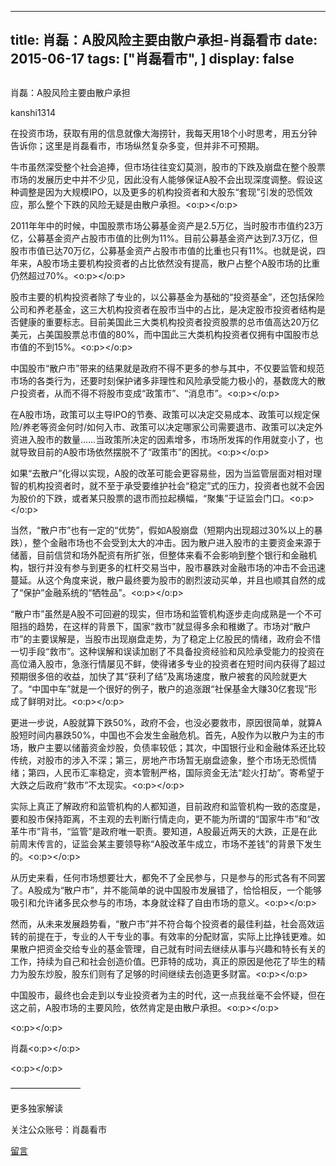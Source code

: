 
---
title:  肖磊：A股风险主要由散户承担-肖磊看市
date: 2015-06-17
tags: ["肖磊看市", ]
display: false
---


## 



肖磊：A股风险主要由散户承担




kanshi1314




在投资市场，获取有用的信息就像大海捞针，我每天用18个小时思考，用五分钟告诉你；这里是肖磊看市，市场纵然复杂多变，但并非不可预期。


牛市虽然深受整个社会追捧，但市场往往变幻莫测，股市的下跌及崩盘在整个股票市场的发展历史中并不少见，因此没有人能够保证A股不会出现深度调整。假设这种调整是因为大规模IPO，以及更多的机构投资者和大股东“套现”引发的恐慌效应，那么整个下跌的风险无疑是由散户承担。<o:p></o:p>

2011年年中的时候，中国股票市场公募基金资产是2.5万亿，当时股市市值约23万亿，公募基金资产占股市市值的比例为11%。目前公募基金资产达到7.3万亿，但股市市值已达70万亿，公募基金资产占股市市值的比重也只有11%。也就是说，四年来，A股市场主要机构投资者的占比依然没有提高，散户占整个A股市场的比重仍然超过70%。<o:p></o:p>

股市主要的机构投资者除了专业的，以公募基金为基础的“投资基金”，还包括保险公司和养老基金，这三大机构投资者在股市当中的占比，是决定股市投资者结构是否健康的重要标志。目前美国此三大类机构投资者投资股票的总市值高达20万亿美元，占美国股票总市值的80%，而中国此三大类机构投资者仅拥有中国股市总市值的不到15%。<o:p></o:p>

中国股市“散户市”带来的结果就是政府不得不更多的参与其中，不仅要监管和规范市场的各类行为，还要时刻保护诸多非理性和风险承受能力极小的，基数庞大的散户投资者，从而不得不将股市变成“政策市”、“消息市”。<o:p></o:p>

在A股市场，政策可以主导IPO的节奏、政策可以决定交易成本、政策可以规定保险/养老等资金何时/如何入市、政策可以决定哪家公司需要退市、政策可以决定外资进入股市的数量……当政策所决定的因素增多，市场所发挥的作用就变小了，也就导致目前的A股市场依然摆脱不了“政策市”的困扰。<o:p></o:p>

如果“去散户”化得以实现，A股的改革可能会更容易些，因为当监管层面对相对理智的机构投资者时，就不至于承受要维护社会“稳定”式的压力，投资者也就不会因为股价的下跌，或者某只股票的退市而拉起横幅，“聚集”于证监会门口。<o:p></o:p>

当然，“散户市”也有一定的“优势”，假如A股崩盘（短期内出现超过30%以上的暴跌），整个金融市场也不会受到太大的冲击。因为散户进入股市的主要资金来源于储蓄，目前信贷和场外配资有所扩张，但整体来看不会影响到整个银行和金融机构，银行并没有参与到更多的杠杆交易当中，股市暴跌对金融市场的冲击不会迅速蔓延。从这个角度来说，散户最终要为股市的剧烈波动买单，并且也顺其自然的成了“保护”金融系统的“牺牲品”。<o:p></o:p>

“散户市”虽然是A股不可回避的现实，但市场和监管机构逐步走向成熟是一个不可阻挡的趋势，在这样的背景下，国家“救市”就显得多余和稚嫩了。市场对“散户市”的主要误解是，当股市出现崩盘走势，为了稳定上亿股民的情绪，政府会不惜一切手段“救市”。这种误解和误读加剧了不具备投资经验和风险承受能力的投资在高位涌入股市，急涨行情屡见不鲜，使得诸多专业的投资者在短时间内获得了超过预期很多倍的收益，加快了其“获利了结”及离场速度，散户被套的风险就更大了。“中国中车”就是一个很好的例子，散户的追涨跟“社保基金大赚30亿套现”形成了鲜明对比。<o:p></o:p>

更进一步说，A股就算下跌50%，政府不会，也没必要救市，原因很简单，就算A股短时间内暴跌50%，中国也不会发生金融危机。首先，A股作为以散户为主的市场，散户主要以储蓄资金炒股，负债率较低；其次，中国银行业和金融体系还比较传统，对股市的涉入不深；第三，房地产市场暂无崩盘迹象，整个市场无恐慌情绪；第四，人民币汇率稳定，资本管制严格，国际资金无法“趁火打劫”。寄希望于大跌之后政府“救市”不太现实。<o:p></o:p>

实际上真正了解政府和监管机构的人都知道，目前政府和监管机构一致的态度是，要和股市保持距离，不主观的去判断行情走向，更不能为所谓的“国家牛市”和“改革牛市”背书，“监管”是政府唯一职责。要知道，A股最近两天的大跌，正是在此前周末传言的，证监会某主要领导称“A股改革牛成立，市场不差钱”的背景下发生的。<o:p></o:p>

从历史来看，任何市场想要壮大，都免不了全民参与，只是参与的形式各有不同罢了。A股成为“散户市”，并不能简单的说中国股市发展错了，恰恰相反，一个能够吸引和允许诸多民众参与的市场，本身就诠释了自由市场的意义。<o:p></o:p>

然而，从未来发展趋势看，“散户市”并不符合每个投资者的最佳利益，社会高效运转的前提在于，专业的人干专业的事。有效率的分配财富，实际上比挣钱更难。如果散户把资金交给专业的基金管理，自己就有时间去继续从事与兴趣和特长有关的工作，持续为自己和社会创造价值。巴菲特的成功，真正的原因是他花了毕生的精力为股东炒股，股东们则有了足够的时间继续去创造更多财富。<o:p></o:p>

中国股市，最终也会走到以专业投资者为主的时代，这一点我丝毫不会怀疑，但在这之前，A股市场的主要风险，依然肯定是由散户承担。<o:p></o:p>

<o:p></o:p>

肖磊<o:p></o:p>

<o:p></o:p>





————————



更多独家解读

关注公众账号：肖磊看市











[留言](javascript:;)


